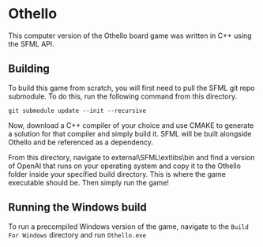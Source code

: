 # Othello
This computer version of the Othello board game was written in C++ using the SFML API. 

## Building
To build this game from scratch, you will first need to pull the SFML git repo submodule. To do this, run the following command from this directory.

	git submodule update --init --recursive

Now, download a C++ compiler of your choice and use CMAKE to generate a solution for that compiler and simply build it. SFML will be built alongside Othello and be referenced as a dependency.

From this directory, navigate to external\SFML\extlibs\bin and find a version of OpenAl that runs on your operating system and copy it to the Othello folder inside your specified build directory. This is where the game executable should be. Then simply run the game!

## Running the Windows build
To run a precompiled Windows version of the game, navigate to the `Build For Windows` directory and run `Othello.exe`